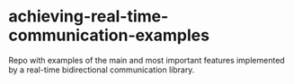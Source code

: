 # achieving-real-time-communication-examples
Repo with examples of the main and most important features implemented by a real-time bidirectional communication library.
